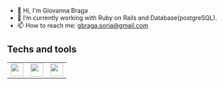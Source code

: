 - 👋 Hi, I'm Giovanna Braga
- 🌱 I’m currently working with Ruby on Rails and Database(postgreSQL).
- 📫 How to reach me: gbraga.soria@gmail.com

## Techs and tools
<table>
  <tr>
    <td><img src="https://static.wikia.nocookie.net/lpunb/images/a/a9/Ruby.png/revision/latest?cb=20130220144128" style="width:30px; height:30px;"></td>
    <td><img src="https://upload.wikimedia.org/wikipedia/commons/thumb/2/29/Postgresql_elephant.svg/1200px-Postgresql_elephant.svg.png" style="width:30px; height:30px;"></td>
    <td><img src="https://upload.wikimedia.org/wikipedia/commons/thumb/3/35/Tux.svg/800px-Tux.svg.png" style="width:30px; height:30px;"></td>
  </tr>
</table>
